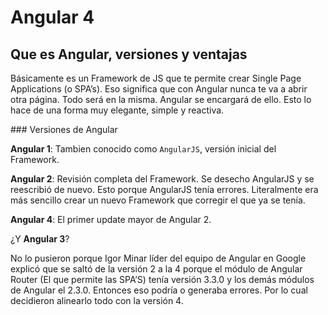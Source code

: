 # Angular 4

## Que es Angular, versiones y ventajas

Básicamente es un Framework de JS que te permite crear Single Page Applications (o SPA’s). Eso significa que con Angular nunca te va a abrir otra página. Todo será en la misma. Angular se encargará de ello. Esto lo hace de una forma muy elegante, simple y reactiva.

### Versiones de Angular

__Angular 1__: Tambien conocido como `AngularJS`, versión inicial del Framework.

__Angular 2__: Revisión completa del Framework. Se desecho AngularJS y se reescribió de nuevo. Esto porque AngularJS tenía errores. Literalmente era más sencillo crear un nuevo Framework que corregir el que ya se tenía.

__Angular 4__: El primer update mayor de Angular 2.

¿Y __Angular 3__?

No lo pusieron porque Igor Minar líder del equipo de Angular en Google explicó que se saltó de la versión 2 a la 4 porque el módulo de Angular Router (El que permite las SPA’S) tenía versión 3.3.0 y los demás módulos de Angular el 2.3.0. Entonces eso podría o generaba errores. Por lo cual decidieron alinearlo todo con la versión 4.